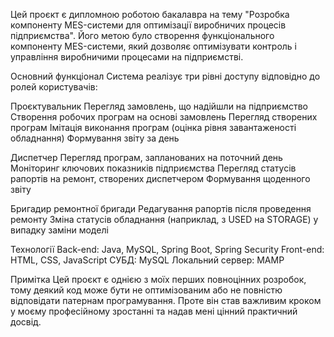   Цей проєкт є дипломною роботою бакалавра на тему "Розробка компоненту MES-системи для оптимізації виробничих процесів підприємства". 
Його метою було створення функціонального компоненту MES-системи, який дозволяє оптимізувати контроль і управління виробничими процесами на підприємстві.

  Основний функціонал
Система реалізує три рівні доступу відповідно до ролей користувачів:

  Проєктувальник
Перегляд замовлень, що надійшли на підприємство
Створення робочих програм на основі замовлень
Перегляд створених програм
Імітація виконання програм (оцінка рівня завантаженості обладнання)
Формування звіту за день

  Диспетчер
Перегляд програм, запланованих на поточний день
Моніторинг ключових показників підприємства
Перегляд статусів рапортів на ремонт, створених диспетчером
Формування щоденного звіту

  Бригадир ремонтної бригади
Редагування рапортів після проведення ремонту
Зміна статусів обладнання (наприклад, з USED на STORAGE) у випадку заміни моделі

  Технології
Back-end: Java, MySQL, Spring Boot, Spring Security 
Front-end: HTML, CSS, JavaScript
СУБД: MySQL
Локальний сервер: MAMP

  Примітка
Цей проєкт є однією з моїх перших повноцінних розробок, тому деякий код може бути не оптимізованим або не повністю відповідати патернам програмування. 
Проте він став важливим кроком у моєму професійному зростанні та надав мені цінний практичний досвід.
